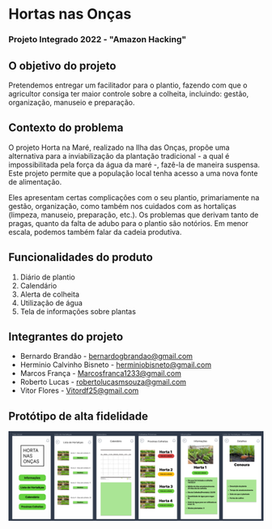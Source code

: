 # Hortas nas Onças
### Projeto Integrado 2022 - "Amazon Hacking"

## O objetivo do projeto
Pretendemos entregar um facilitador para o plantio, fazendo com que o agricultor consiga ter maior controle sobre a colheita, incluindo: gestão, organização, manuseio e preparação.

## Contexto do problema
O projeto Horta na Maré, realizado na Ilha das Onças, propõe uma alternativa para a inviabilização da plantação tradicional - a qual é impossibilitada pela força da água da maré -, fazê-la de maneira suspensa. Este projeto permite que a população local tenha acesso a uma nova fonte de alimentação.

Eles apresentam certas complicações com o seu plantio, primariamente na gestão, organização, como também nos cuidados com as hortaliças (limpeza, manuseio, preparação, etc.). Os problemas que derivam tanto de pragas, quanto da falta de adubo para o plantio são notórios. Em menor escala, podemos também falar da cadeia produtiva.

## Funcionalidades do produto
1. Diário de plantio
2. Calendário 
3. Alerta de colheita
4. Utilização de água
5. Tela de informações sobre plantas

## Integrantes do projeto
- Bernardo Brandão - bernardogbrandao@gmail.com
- Herminio Calvinho Bisneto - herminiobisneto@gmail.com
- Marcos França - Marcosfranca1233@gmail.com
- Roberto Lucas - robertolucasmsouza@gmail.com
- Vitor Flores - Vitordf25@gmail.com

## Protótipo de alta fidelidade
![prototipo](https://github.com/bernrdo/Hortas-nas-On-as/blob/9c62ae6c30dcbf72f1e3e0b52d782318fdc9344f/Prototipo%20app.png)
